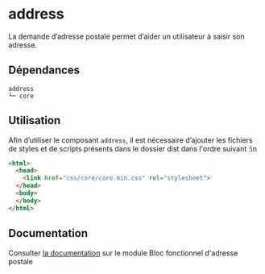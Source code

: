 # address

La demande d’adresse postale permet d’aider un utilisateur à saisir son adresse.

## Dépendances
```shell
address
└─ core
```

## Utilisation
Afin d’utiliser le composant `address`, il est nécessaire d’ajouter les fichiers de styles et de scripts présents dans le dossier dist dans l'ordre suivant :\n
```html
<html>
  <head>
    <link href="css/core/core.min.css" rel="stylesheet">
  </head>
  <body>
  </body>
</html>
```

## Documentation

Consulter [la documentation](https://www.systeme-de-design.gouv.fr/version-courante/fr/modeles/blocs-fonctionnels/adresse-postale) sur le module Bloc fonctionnel d'adresse postale